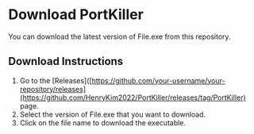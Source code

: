 # Download PortKiller

You can download the latest version of File.exe from this repository.

## Download Instructions

1. Go to the [Releases]([https://github.com/your-username/your-repository/releases](https://github.com/HenryKim2022/PortKiller/releases/tag/PortKiller) page.
2. Select the version of File.exe that you want to download.
3. Click on the file name to download the executable.
